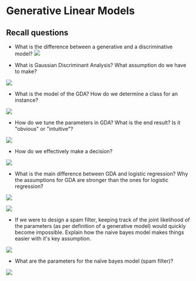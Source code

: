 # Generative Linear Models

## Recall questions

- What is the difference between a generative and a discriminative model? 
![](./static/FDS/gm1.png)

- What is Gaussian Discriminant Analysis? What assumption do we have to make?

![](./static/FDS/gm2.png)

- What is the model of the GDA? How do we determine a class for an instance?

![](./static/FDS/gm34.png)

- How do we tune the parameters in GDA? What is the end result? Is it "obvious" or "intuitive"?

![](./static/FDS/gm4.png)

- How do we effectively make a decision?

![](./static/FDS/gm5.png)

- What is the main difference between GDA and logistic regression? Why the assumptions for GDA are stronger than the ones for logistic regression?

![](./static/FDS/gm6.png)

![](./static/FDS/gm7.png)

- If we were to design a spam filter, keeping track of the joint likelihood of the parameters (as per definition of a generative model) would quickly become impossible. Explain how the naive bayes model makes things easier with it's key assumption.

![](./static/FDS/gm8.png)

- What are the parameters for the naïve bayes model (spam filter)?

![](./static/FDS/gm9.png)